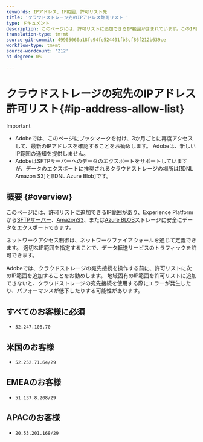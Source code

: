 ```yaml
---
keywords: IPアドレス、IP範囲、許可リスト先
title: 'クラウドストレージ先のIPアドレス許可リスト '
type: ドキュメント
description: このページには、許可リストに追加できるIP範囲が含まれています。このIP範囲は、Experience PlatformからSFTPサーバー、AmazonS3、またはAzure Blobストレージに安全にデータをエクスポートするために使用できます。
translation-type: tm+mt
source-git-commit: 49905060a18fc94fe524401fb3cf86f212b639ce
workflow-type: tm+mt
source-wordcount: '212'
ht-degree: 0%

---
```



# クラウドストレージの宛先のIPアドレス許可リスト{#ip-address-allow-list}

>[!IMPORTANT]
>
> * Adobeでは、このページにブックマークを付け、3か月ごとに再度アクセスして、最新のIPアドレスを確認することをお勧めします。 Adobeは、新しいIP範囲の通知を提供しません。
> * AdobeはSFTPサーバーへのデータのエクスポートをサポートしていますが、データのエクスポートに推奨されるクラウドストレージの場所は[!DNL Amazon S3]と[!DNL Azure Blob]です。


## 概要 {#overview}

このページには、許可リストに追加できるIP範囲があり、Experience Platformから[SFTPサーバー](./sftp.md)、[AmazonS3](./amazon-s3.md)、または[Azure BLOB](./azure-blob.md)ストレージに安全にデータをエクスポートできます。

ネットワークアクセス制御は、ネットワークファイアウォールを通じて定義できます。 適切なIP範囲を指定することで、データ転送サービスのトラフィックを許可できます。

Adobeでは、クラウドストレージの宛先接続を操作する前に、許可リストに次のIP範囲を追加することをお勧めします。 地域固有のIP範囲を許可リストに追加できないと、クラウドストレージの宛先接続を使用する際にエラーが発生したり、パフォーマンスが低下したりする可能性があります。

## すべてのお客様に必須

* `52.247.108.70`

## 米国のお客様

* `52.252.71.64/29`

## EMEAのお客様

* `51.137.8.208/29`

## APACのお客様

* `20.53.201.168/29`